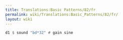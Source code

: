```yaml
---
title: Translations:Basic Patterns/82/fr
permalink: wiki/Translations:Basic_Patterns/82/fr/
layout: wiki
---
```


``` Haskell
d1 $ sound "bd*32" # gain sine
```
